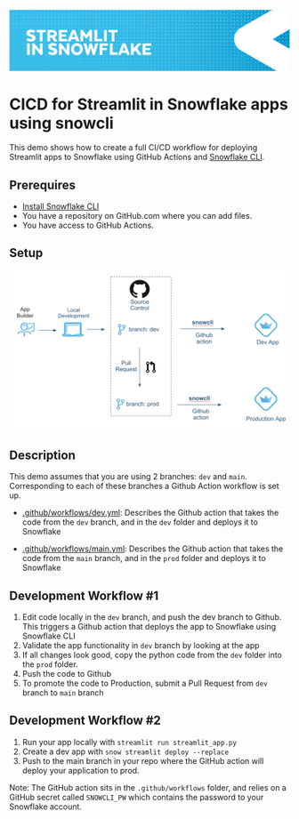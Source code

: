 ![](../shared_assets/sis-header.jpeg)

# CICD for Streamlit in Snowflake apps using snowcli

This demo shows how to create a full CI/CD workflow for deploying Streamlit apps to Snowflake using GitHub Actions and [Snowflake CLI](https://docs.snowflake.com/en/developer-guide/snowflake-cli-v2/index).

## Prerequires

* [Install Snowflake CLI](https://docs.snowflake.com/en/developer-guide/snowflake-cli-v2/installation/installation)
* You have a repository on GitHub.com where you can add files.
* You have access to GitHub Actions.

## Setup

![](./assets/cicd.png)


## Description

This demo assumes that you are using 2 branches: `dev` and `main`. Corresponding to each of these branches a Github Action workflow is set up. 

* [.github/workflows/dev.yml](./.github/workflows/dev.yml): Describes the Github action that takes the code from the `dev` branch, and in the `dev` folder and deploys it to Snowflake

* [.github/workflows/main.yml](./.github/workflows/main.yml): Describes the Github action that takes the code from the `main` branch, and in the `prod` folder and deploys it to Snowflake


## Development Workflow #1

1. Edit code locally in the `dev` branch, and push the dev branch to Github. This triggers a Github action that deploys the app to Snowflake using Snowflake CLI
2. Validate the app functionality in `dev` branch by looking at the app
3. If all changes look good, copy the python code from the `dev` folder into the `prod` folder. 
4. Push the code to Github
5. To promote the code to Production, submit a Pull Request from `dev` branch to `main` branch

## Development Workflow #2

1. Run your app locally with ```streamlit run streamlit_app.py```
2. Create a dev app with ```snow streamlit deploy --replace```
3. Push to the main branch in your repo where the GitHub action will deploy your application to prod. 


Note: The GitHub action sits in the `.github/workflows` folder, and relies on a GitHub secret called ```SNOWCLI_PW``` which contains the password to your Snowflake account.

